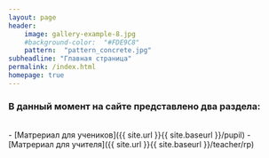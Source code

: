 ```yaml
---
layout: page
header:
    image: gallery-example-8.jpg
    #background-color:  "#FDE9C8"
    pattern:  "pattern_concrete.jpg"
subheadline: "Главная страница"
permalink: /index.html
homepage: true
---
```

### В данный момент на сайте представлено два раздела:  
<br>
- [Матрериал для учеников]({{ site.url }}{{ site.baseurl }}/pupil)
- [Матрериал для учителя]({{ site.url }}{{ site.baseurl }}/teacher/rp)
